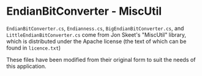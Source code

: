 # EndianBitConverter - MiscUtil

`EndianBitConverter.cs`, `Endianness.cs`, `BigEndianBitConverter.cs`, and `LittleEndianBitConverter.cs` come from Jon
Skeet's "MiscUtil" library, which is distributed under the Apache license (the text of which can be found
in `licence.txt`)

These files have been modified from their original form to suit the needs of this application.
